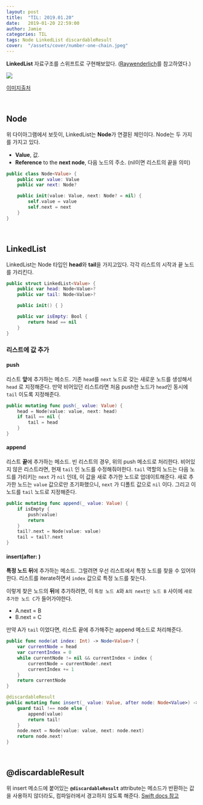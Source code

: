 ```yaml
---
layout: post
title:  "TIL: 2019.01.20"
date:   2019-01-20 22:59:00
author: Jamie
categories: TIL
tags: Node LinkedList discardableResult
cover:  "/assets/cover/number-one-chain.jpeg"
---
```


**LinkedList** 자료구조를 스위프트로 구현해보았다. ([Raywenderlich](https://www.raywenderlich.com/)를 참고하였다.)

<img src="https://popsmile.github.io/res/images/TIL/single-linked-list.png">

[이미지출처](https://ko.wikipedia.org/wiki/%EC%97%B0%EA%B2%B0_%EB%A6%AC%EC%8A%A4%ED%8A%B8#/media/File:Single_linked_list.png)

<br>

## Node

위 다이아그램에서 보듯이, LinkedList는 **Node**가 연결된 체인이다. Node는 두 가지를 가지고 있다.

- **Value**, 값.
- **Reference** to the **next node**, 다음 노드의 주소. (nil이면 리스트의 끝을 의미)

```swift
public class Node<Value> {
    public var value: Value
    public var next: Node?

    public init(value: Value, next: Node? = nil) {
        self.value = value
        self.next = next
    }
}
```

<br>

## LinkedList

LinkedList는 Node 타입인 **head**와 **tail**을 가지고있다. 각각 리스트의 시작과 끝 노드를 가리킨다.

```swift
public struct LinkedList<Value> {
    public var head: Node<Value>?
    public var tail: Node<Value>?

    public init() { }

    public var isEmpty: Bool {
        return head == nil
    }
}
```

### 리스트에 값 추가

#### push

리스트 **앞**에 추가하는 메소드. 기존 `head`를 `next` 노드로 갖는 새로운 노드를 생성해서 `head` 로 지정해준다. 만약 비어있던 리스트라면 처음 push한 노드가 `head`인 동시에 `tail` 이도록  지정해준다.

```swift
public mutating func push(_ value: Value) {
    head = Node(value: value, next: head)
    if tail == nil {
        tail = head
    }
}
```

#### append

리스트 **끝**에 추가하는 메소드. 빈 리스트의 경우, 위의 push 메소드로 처리한다. 비어있지 않은 리스트라면, 현재 `tail` 인 노드를 수정해줘야한다. `tail` 역할의 노드는 다음 노드를 가리키는 `next` 가 `nil` 인데, 이 값을 새로 추가한 노드로 업데이트해준다. 새로 추가한 노드는 `value` 값으로만 초기화했으니, `next` 가 디폴트 값으로 `nil` 이다. 그리고 이 노드를 `tail` 노드로 지정해준다.

```swift
public mutating func append(_ value: Value) {
    if isEmpty {
        push(value)
        return
    }
    tail?.next = Node(value: value)
    tail = tail?.next
}
```

#### insert(after: )

**특정 노드 뒤**에 추가하는 메소드. 그럴려면 우선 리스트에서 특정 노드를 찾을 수 있어야한다. 리스트를 iterate하면서 `index` 값으로 특정 노드를 찾는다.

이렇게 찾은 노드의 **뒤**에 추가하려면, 이 `특정 노드 A`와 `A의 next인 노드 B` 사이에 `새로 추가한 노드 C`가 들어가야한다. 

- A.next = B
- B.next = C

만약 A가 `tail` 이었다면, 리스트 끝에 추가해주는 append 메소드로 처리해준다.

```swift
public func node(at index: Int) -> Node<Value>? {
    var currentNode = head
    var currentIndex = 0
    while currentNode != nil && currentIndex < index {
        currentNode = currentNode!.next
        currentIndex += 1
    }
    return currentNode
}

@discardableResult
public mutating func insert(_ value: Value, after node: Node<Value>) -> Node<Value> {
    guard tail !== node else {
        append(value)
        return tail!
    }
    node.next = Node(value: value, next: node.next)
    return node.next!
}
```

<br>

## @discardableResult

위 insert 메소드에 붙어있는 **`@discardableResult`** attribute는 메소드가 반환하는 값을 사용하지 않더라도, 컴파일러에서 경고하지 않도록 해준다. [Swift docs 참고](https://docs.swift.org/swift-book/ReferenceManual/Attributes.html)


